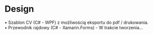 # Design
 
• Szablon CV (C# - WPF) z możliwością eksportu do pdf / drukowania.		
• Przewodnik rajdowy (C# - Xamarin.Forms) - W trakcie tworzenia...
